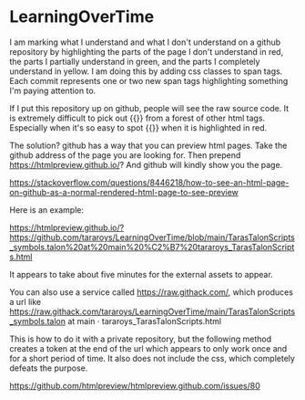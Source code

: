 # LearningOverTime
 
I am marking what I understand and what I don't understand on a github repository by highlighting the parts of the page I don't understand in red, the parts I partially understand in green, and the parts I completely understand in yellow.  I am doing this by adding css classes to span tags.  Each commit represents one or two new span tags highlighting something I'm paying attention to. 

If I put this repository up on github, people will see the raw source code.  It is extremely difficult to pick out <span class="dunno"> {{}} </span> from a forest of other html tags.  Especially when it's so easy to spot {{}} when it is highlighted in red.  

The solution? github has a way that you can preview html pages.  Take the github address of the page you are looking for.  Then prepend  https://htmlpreview.github.io/?
And github will kindly show you the page.  

https://stackoverflow.com/questions/8446218/how-to-see-an-html-page-on-github-as-a-normal-rendered-html-page-to-see-preview

Here is an example:

https://htmlpreview.github.io/?https://github.com/tararoys/LearningOverTime/blob/main/TarasTalonScripts_symbols.talon%20at%20main%20%C2%B7%20tararoys_TarasTalonScripts.html

It appears to take about five minutes for the external assets to appear.  

You can also use a service called https://raw.githack.com/, which produces a url like
 https://raw.githack.com/tararoys/LearningOverTime/main/TarasTalonScripts_symbols.talon at main · tararoys_TarasTalonScripts.html

This is how to do it with a private repository, but the following method creates a token at the end of the url which appears to only work once and for a short period of time.  It also does not include the css, which completely defeats the purpose.  

https://github.com/htmlpreview/htmlpreview.github.com/issues/80

